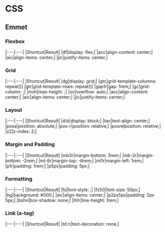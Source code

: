 # CSS

## Emmet

### Flexbox

|:---|:---|
|Shortcut|Result|
|df|display: flex;|
|acc|align-content: center;|
|aic|align-items: center;|
|jic|justify-items: center;|


### Grid

|:---|:---|
|Shortcut|Result|
|dg|display: grid;|
|gtc|grid-template-columns: repeat()|
|gtr|grid-template-rows: repeat()|
|gap1r|gap: 1rem;|
|gc|grid-column: ;|
|mxh|max-height: ;|
|ov|overflow: auto;|
|acc|align-content: center;|
|aic|align-items: center;|
|jic|justify-items: center;|

### Layout

|:---|:---|
|Shortcut|Result|
|d:b|display: block;|
|tac|text-align: center;|
|posa|position: absolute;|
|pos-r|position: relative;|
|posrelposition: relative;|
|z2|z-index: 2;|

### Margin and Padding

|:---|:---|
|Shortcut|Result|
|mb3r|margin-bottom: 3rem;|
|mb-2r|margin-bottom: -2rem;|
|mt-6r|margin-top: -6rem;|
|ml1r|margin-left: 1rem;|
|p1r|padding: 1rem;|
|p5px|padding: 5px;|

### Formatting

|:---|:---|
|Shortcut|Result|
|fs|font-style: ;|
|fz50|font-size: 50px;|
|bg|background: #000;|
|aic|align-items: center;|
|p2px5px|padding: 2px 5px;|
|bshn|box-shadow: none;|
|lh1r|line-height: 1rem;|

### Link (a-tag)

|:---|:---|
|Shortcut|Result|
|td:n|text-decoration: none;|